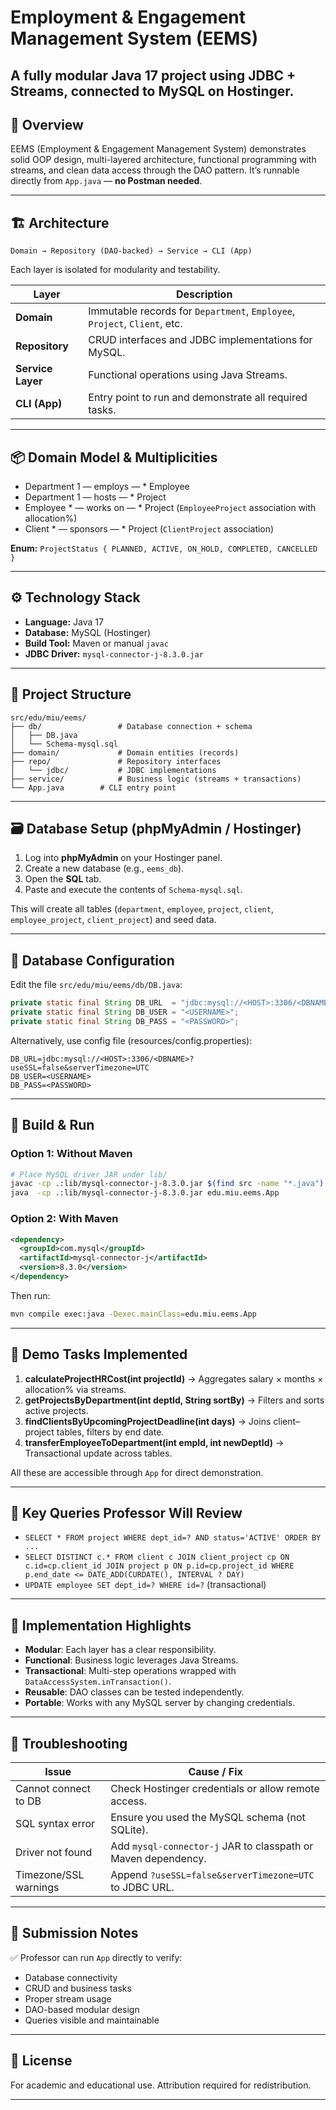 # Employment & Engagement Management System (EEMS)

A **fully modular Java 17 project** using **JDBC + Streams**, connected to **MySQL on Hostinger**.
---

## 🧩 Overview
EEMS (Employment & Engagement Management System) demonstrates solid OOP design, multi-layered architecture, functional programming with streams, and clean data access through the DAO pattern. It’s runnable directly from `App.java` — **no Postman needed**.

---

## 🏗️ Architecture
```
Domain → Repository (DAO-backed) → Service → CLI (App)
```
Each layer is isolated for modularity and testability.

| Layer | Description |
|--------|--------------|
| **Domain** | Immutable records for `Department`, `Employee`, `Project`, `Client`, etc. |
| **Repository** | CRUD interfaces and JDBC implementations for MySQL. |
| **Service Layer** | Functional operations using Java Streams. |
| **CLI (App)** | Entry point to run and demonstrate all required tasks. |

---

## 📦 Domain Model & Multiplicities

- Department 1 — employs — * Employee  
- Department 1 — hosts — * Project  
- Employee * — works on — * Project (`EmployeeProject` association with allocation%)  
- Client * — sponsors — * Project (`ClientProject` association)

**Enum:** `ProjectStatus { PLANNED, ACTIVE, ON_HOLD, COMPLETED, CANCELLED }`

---

## ⚙️ Technology Stack
- **Language:** Java 17  
- **Database:** MySQL (Hostinger)  
- **Build Tool:** Maven or manual `javac`  
- **JDBC Driver:** `mysql-connector-j-8.3.0.jar`

---

## 📂 Project Structure
```
src/edu/miu/eems/
├── db/                 # Database connection + schema
│   ├── DB.java
│   └── Schema-mysql.sql
├── domain/             # Domain entities (records)
├── repo/               # Repository interfaces
│   └── jdbc/           # JDBC implementations
├── service/            # Business logic (streams + transactions)
└── App.java        # CLI entry point
```

---

## 🗃️ Database Setup (phpMyAdmin / Hostinger)

1. Log into **phpMyAdmin** on your Hostinger panel.
2. Create a new database (e.g., `eems_db`).
3. Open the **SQL** tab.
4. Paste and execute the contents of `Schema-mysql.sql`.

This will create all tables (`department`, `employee`, `project`, `client`, `employee_project`, `client_project`) and seed data.

---

## 🔐 Database Configuration
Edit the file `src/edu/miu/eems/db/DB.java`:
```java
private static final String DB_URL  = "jdbc:mysql://<HOST>:3306/<DBNAME>?useSSL=false&serverTimezone=UTC";
private static final String DB_USER = "<USERNAME>";
private static final String DB_PASS = "<PASSWORD>";
```
Alternatively, use config file (resources/config.properties):
```
DB_URL=jdbc:mysql://<HOST>:3306/<DBNAME>?useSSL=false&serverTimezone=UTC
DB_USER=<USERNAME>
DB_PASS=<PASSWORD>
```

---

## 🧱 Build & Run

### Option 1: Without Maven
```bash
# Place MySQL driver JAR under lib/
javac -cp .:lib/mysql-connector-j-8.3.0.jar $(find src -name "*.java")
java  -cp .:lib/mysql-connector-j-8.3.0.jar edu.miu.eems.App
```

### Option 2: With Maven
```xml
<dependency>
  <groupId>com.mysql</groupId>
  <artifactId>mysql-connector-j</artifactId>
  <version>8.3.0</version>
</dependency>
```
Then run:
```bash
mvn compile exec:java -Dexec.mainClass=edu.miu.eems.App
```

---

## 🧪 Demo Tasks Implemented
1. **calculateProjectHRCost(int projectId)** → Aggregates salary × months × allocation% via streams.
2. **getProjectsByDepartment(int deptId, String sortBy)** → Filters and sorts active projects.
3. **findClientsByUpcomingProjectDeadline(int days)** → Joins client–project tables, filters by end date.
4. **transferEmployeeToDepartment(int empId, int newDeptId)** → Transactional update across tables.

All these are accessible through `App` for direct demonstration.

---

## 🧠 Key Queries Professor Will Review
- `SELECT * FROM project WHERE dept_id=? AND status='ACTIVE' ORDER BY ...`
- `SELECT DISTINCT c.* FROM client c JOIN client_project cp ON c.id=cp.client_id JOIN project p ON p.id=cp.project_id WHERE p.end_date <= DATE_ADD(CURDATE(), INTERVAL ? DAY)`
- `UPDATE employee SET dept_id=? WHERE id=?` (transactional)

---

## 🧩 Implementation Highlights
- **Modular**: Each layer has a clear responsibility.
- **Functional**: Business logic leverages Java Streams.
- **Transactional**: Multi-step operations wrapped with `DataAccessSystem.inTransaction()`.
- **Reusable**: DAO classes can be tested independently.
- **Portable**: Works with any MySQL server by changing credentials.

---

## 🧰 Troubleshooting
| Issue | Cause / Fix |
|--------|--------------|
| Cannot connect to DB | Check Hostinger credentials or allow remote access. |
| SQL syntax error | Ensure you used the MySQL schema (not SQLite). |
| Driver not found | Add `mysql-connector-j` JAR to classpath or Maven dependency. |
| Timezone/SSL warnings | Append `?useSSL=false&serverTimezone=UTC` to JDBC URL. |

---

## 🧭 Submission Notes
✅ Professor can run `App` directly to verify:  
- Database connectivity  
- CRUD and business tasks  
- Proper stream usage  
- DAO-based modular design  
- Queries visible and maintainable

---

## 📜 License
For academic and educational use. Attribution required for redistribution.

---
